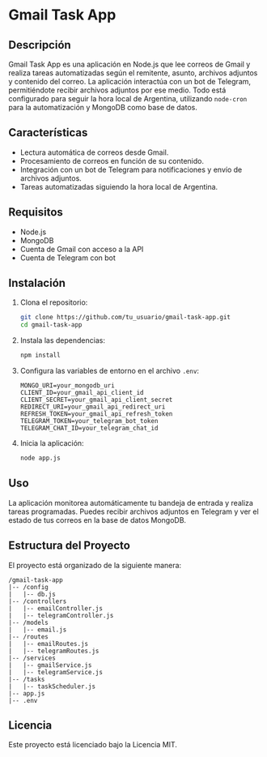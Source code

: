 
# Gmail Task App

## Descripción

Gmail Task App es una aplicación en Node.js que lee correos de Gmail y realiza tareas automatizadas según el remitente, asunto, archivos adjuntos y contenido del correo. La aplicación interactúa con un bot de Telegram, permitiéndote recibir archivos adjuntos por ese medio. Todo está configurado para seguir la hora local de Argentina, utilizando `node-cron` para la automatización y MongoDB como base de datos.

## Características

- Lectura automática de correos desde Gmail.
- Procesamiento de correos en función de su contenido.
- Integración con un bot de Telegram para notificaciones y envío de archivos adjuntos.
- Tareas automatizadas siguiendo la hora local de Argentina.

## Requisitos

- Node.js
- MongoDB
- Cuenta de Gmail con acceso a la API
- Cuenta de Telegram con bot

## Instalación

1. Clona el repositorio:
   ```bash
   git clone https://github.com/tu_usuario/gmail-task-app.git
   cd gmail-task-app
   ```

2. Instala las dependencias:
   ```bash
   npm install
   ```

3. Configura las variables de entorno en el archivo `.env`:
   ```env
   MONGO_URI=your_mongodb_uri
   CLIENT_ID=your_gmail_api_client_id
   CLIENT_SECRET=your_gmail_api_client_secret
   REDIRECT_URI=your_gmail_api_redirect_uri
   REFRESH_TOKEN=your_gmail_api_refresh_token
   TELEGRAM_TOKEN=your_telegram_bot_token
   TELEGRAM_CHAT_ID=your_telegram_chat_id
   ```

4. Inicia la aplicación:
   ```bash
   node app.js
   ```

## Uso

La aplicación monitorea automáticamente tu bandeja de entrada y realiza tareas programadas. Puedes recibir archivos adjuntos en Telegram y ver el estado de tus correos en la base de datos MongoDB.

## Estructura del Proyecto

El proyecto está organizado de la siguiente manera:

```
/gmail-task-app
|-- /config
|   |-- db.js
|-- /controllers
|   |-- emailController.js
|   |-- telegramController.js
|-- /models
|   |-- email.js
|-- /routes
|   |-- emailRoutes.js
|   |-- telegramRoutes.js
|-- /services
|   |-- gmailService.js
|   |-- telegramService.js
|-- /tasks
|   |-- taskScheduler.js
|-- app.js
|-- .env
```

## Licencia

Este proyecto está licenciado bajo la Licencia MIT.
